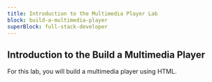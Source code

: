 ```yaml
---
title: Introduction to the Multimedia Player Lab
block: build-a-multimedia-player
superBlock: full-stack-developer
---
```


## Introduction to the Build a Multimedia Player

For this lab, you will build a multimedia player using HTML.
